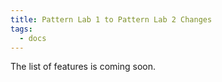```yaml
---
title: Pattern Lab 1 to Pattern Lab 2 Changes
tags:
  - docs
---
```





The list of features is coming soon.






